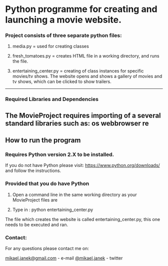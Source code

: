 # Python programme for creating and launching a movie website.

### Project consists of three separate python files:
1. media.py = used for creating classes

2. fresh_tomatoes.py = creates HTML file in a working directory, and runs the file.

3. entertaining_center.py = creating of class instances for specific movies/tv shows. 
The website opens and shows a gallery of movies and tv shows, which can be clicked to show trailers.

------------------------------------------------------------
### Required Libraries and Dependencies

The MovieProject requires importing of a several standard libraries such as:
os
webbrowser
re
------------------------------------------------------------
## How to run the program

### Requires Python version 2.X to be installed.
If you do not have Python please visit: 
https://www.python.org/downloads/ and follow the instructions.

### Provided that you do have Python
1. Open a command line in the same working directory as your MovieProject files are 

2. Type in : python entertaining_center.py

The file which creates the website is called entertaining_center.py, this one needs to be executed
and ran.



### Contact:
For any questions please contact me on:

mikael.janek@gmail.com	- e-mail
[@mikael.janek](https://twitter.com/mikael_janek) - twitter


